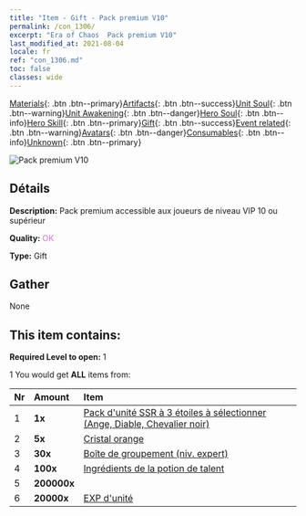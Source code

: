 ```yaml
---
title: "Item - Gift - Pack premium V10"
permalink: /con_1306/
excerpt: "Era of Chaos  Pack premium V10"
last_modified_at: 2021-08-04
locale: fr
ref: "con_1306.md"
toc: false
classes: wide
---
```

 [Materials](/ItemsFR/){: .btn .btn--primary}[Artifacts](/ItemsFR/Artifacts/){: .btn .btn--success}[Unit Soul](/ItemsFR/UnitSoul/){: .btn .btn--warning}[Unit Awakening](/ItemsFR/UnitAwakening/){: .btn .btn--danger}[Hero Soul](/ItemsFR/HeroSoul/){: .btn .btn--info}[Hero Skill](/ItemsFR/HeroSkill/){: .btn .btn--primary}[Gift](/ItemsFR/Gift/){: .btn .btn--success}[Event related](/ItemsFR/Events/){: .btn .btn--warning}[Avatars](/ItemsFR/Avatars/){: .btn .btn--danger}[Consumables](/ItemsFR/Consumables/){: .btn .btn--info}[Unknown](/ItemsFR/Unknown/){: .btn .btn--primary}

 ![Pack premium V10](/images/t/i_905010.png)

## Détails
 **Description:** Pack premium accessible aux joueurs de niveau VIP 10 ou supérieur

 **Quality:** <span style="color: #DA70D6">OK</span>

 **Type:** Gift

## Gather

  None

## This item contains:

 **Required Level to open:** 1

 1 You would get **ALL** items  from:

  | Nr | Amount |     Item    |
  |:---|:-------|:------------|
  | 1 |  **1x** | [Pack d'unité SSR à 3 étoiles à sélectionner (Ange, Diable, Chevalier noir)](/ItemsFR/con_1320/) |  | 
  | 2 |  **5x** | [Cristal orange](/ItemsFR/con_730/) |  | 
  | 3 |  **30x** | [Boîte de groupement (niv. expert)](/ItemsFR/con_776/) |  | 
  | 4 |  **100x** | [Ingrédients de la potion de talent](/ItemsFR/con_1120/) |  | 
  | 5 |  **200000x** | <i class="fas fa-coins"/> |  | 
  | 6 |  **20000x** | [EXP d'unité](/ItemsFR/con_902/) |  | 
